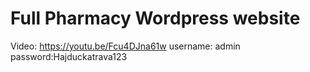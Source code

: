 # Full Pharmacy Wordpress website
Video: https://youtu.be/Fcu4DJna61w
username: admin
password:Hajduckatrava123
